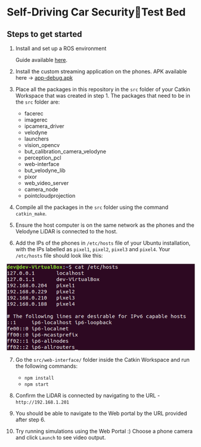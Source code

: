 # Self-Driving Car SecurityTest Bed

## Steps to get started 

1. Install and set up a ROS environment
    
    Guide available [here](./ROS.md).

2. Install the custom streaming application on the phones. APK available here -> [app-debug.apk](./app-debug.apk)

3. Place all the packages in this repository in the `src` folder of your Catkin Workspace that was created in step 1. The packages that need to be in the `src` folder are:
	- facerec
    - imagerec
    - ipcamera_driver
    - velodyne
    - launchers
    - vision_opencv
    - but_calibration_camera_velodyne
    - perception_pcl
    - web-interface
    - but_velodyne_lib
    - pixor
    - web_video_server
    - camera_node
    - pointcloudprojection

4. Compile all the packages in the `src` folder using the command `catkin_make`.

5. Ensure the host computer is on the same network as the phones and the Velodyne LiDAR is connected to the host.

6. Add the IPs of the phones in `/etc/hosts` file of your Ubuntu installation, with the IPs labelled as `pixel1`, `pixel2`, `pixel3` and `pixel4`. Your `/etc/hosts` file should look like this:

 ![hosts](./hosts.png)

7. Go the `src/web-interface/` folder inside the Catkin Workspace and run the following commands:
    - `npm install`
    - `npm start`

8. Confirm the LiDAR is connected by navigating to the URL - `http://192.168.1.201`

9. You should be able to navigate to the Web portal by the URL provided after step 6. 

10. Try running simulations using the Web Portal :) Choose a phone camera and click `Launch` to see video output.


